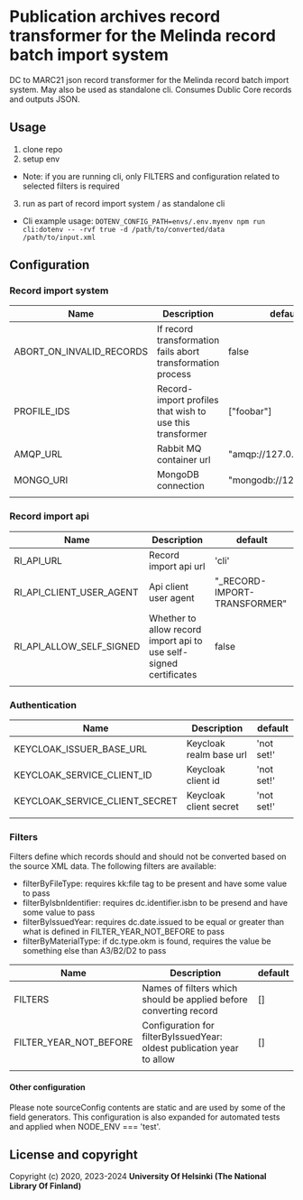 # Publication archives record transformer for the Melinda record batch import system

DC to MARC21 json record transformer for the Melinda record batch import system. May also be used as standalone cli. Consumes Dublic Core records and outputs JSON.

## Usage
1. clone repo
2. setup env
  - Note: if you are running cli, only FILTERS and configuration related to selected filters is required
3. run as part of record import system / as standalone cli
  - Cli example usage: ```DOTENV_CONFIG_PATH=envs/.env.myenv npm run cli:dotenv -- -rvf true -d /path/to/converted/data /path/to/input.xml```

## Configuration

### Record import system
| Name                                   | Description                                                        | default                      |
|----------------------------------------|--------------------------------------------------------------------|------------------------------|
| ABORT_ON_INVALID_RECORDS               | If record transformation fails abort transformation process        | false                        |
| PROFILE_IDS                            | Record-import profiles that wish to use this transformer           | ["foobar"]                   |
| AMQP_URL                               | Rabbit MQ container url                                            | "amqp://127.0.0.1:5672/"     |
| MONGO_URI                              | MongoDB connection                                                 | "mongodb://127.0.0.1/db"
|                                        |                                                                    |                              |

### Record import api
| Name                                   | Description                                                        | default                      |
|----------------------------------------|--------------------------------------------------------------------|------------------------------|
| RI_API_URL                             | Record import api url                                              | 'cli'                        |
| RI_API_CLIENT_USER_AGENT               | Api client user agent                                              | "_RECORD-IMPORT-TRANSFORMER" |
| RI_API_ALLOW_SELF_SIGNED               | Whether to allow record import api to use self-signed certificates | false                        |
|                                        |                                                                    |                              |


### Authentication
| Name                                   | Description                                                        | default                      |
|----------------------------------------|--------------------------------------------------------------------|------------------------------|
| KEYCLOAK_ISSUER_BASE_URL               | Keycloak realm base url                                            | 'not set!'                   |
| KEYCLOAK_SERVICE_CLIENT_ID             | Keycloak client id                                                 | 'not set!'                   |
| KEYCLOAK_SERVICE_CLIENT_SECRET         | Keycloak client secret                                             | 'not set!'                   |
|                                        |                                                                    |                              |


### Filters
Filters define which records should and should not be converted based on the source XML data. The following filters are available:
- filterByFileType: requires kk:file tag to be present and have some value to pass
- filterByIsbnIdentifier: requires dc.identifier.isbn to be presend and have some value to pass
- filterByIssuedYear: requires dc.date.issued to be equal or greater than what is defined in FILTER_YEAR_NOT_BEFORE to pass
- filterByMaterialType: if dc.type.okm is found, requires the value be something else than A3/B2/D2 to pass

| Name                                   | Description                                                             | default                      |
|----------------------------------------|-------------------------------------------------------------------------|------------------------------|
| FILTERS                                | Names of filters which should be applied before converting record       | []                           |
| FILTER_YEAR_NOT_BEFORE                 | Configuration for filterByIssuedYear: oldest publication year to allow  | []                           |
|                                        |                                                                    |                              |


#### Other configuration
Please note sourceConfig contents are static and are used by some of the field generators. This configuration is also expanded for automated tests and applied when NODE_ENV === 'test'.


## License and copyright

Copyright (c) 2020, 2023-2024 **University Of Helsinki (The National Library Of Finland)**
